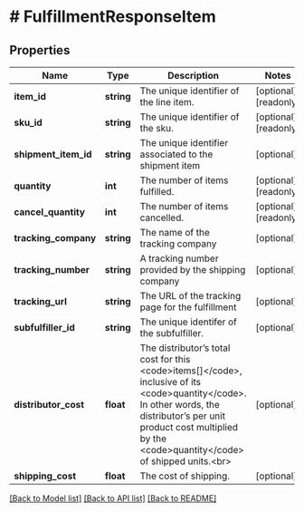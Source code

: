 # # FulfillmentResponseItem

## Properties

Name | Type | Description | Notes
------------ | ------------- | ------------- | -------------
**item_id** | **string** | The unique identifier of the line item. | [optional] [readonly]
**sku_id** | **string** | The unique identifier of the sku. | [optional] [readonly]
**shipment_item_id** | **string** | The unique identifier associated to the shipment item | [optional]
**quantity** | **int** | The number of items fulfilled. | [optional] [readonly]
**cancel_quantity** | **int** | The number of items cancelled. | [optional] [readonly]
**tracking_company** | **string** | The name of the tracking company | [optional]
**tracking_number** | **string** | A tracking number provided by the shipping company | [optional]
**tracking_url** | **string** | The URL of the tracking page for the fulfillment | [optional]
**subfulfiller_id** | **string** | The unique identifer of the subfulfiller. | [optional]
**distributor_cost** | **float** | The distributor’s total cost for this &lt;code&gt;items[]&lt;/code&gt;, inclusive of its &lt;code&gt;quantity&lt;/code&gt;. In other words, the distributor’s per unit product cost multiplied by the &lt;code&gt;quantity&lt;/code&gt; of shipped units.&lt;br&gt; | [optional]
**shipping_cost** | **float** | The cost of shipping. | [optional]

[[Back to Model list]](../../README.md#models) [[Back to API list]](../../README.md#endpoints) [[Back to README]](../../README.md)
